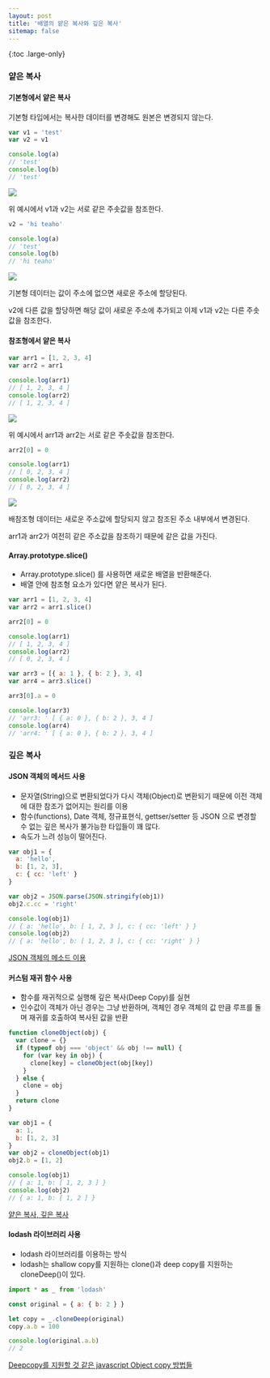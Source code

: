 ```yaml
---
layout: post
title: '배열의 얕은 복사와 깊은 복사'
sitemap: false
---
```


{:toc .large-only}

### 얕은 복사

#### 기본형에서 얕은 복사

기본형 타입에서는 복사한 데이터를 변경해도 원본은 변경되지 않는다.

```js
var v1 = 'test'
var v2 = v1

console.log(a)
// 'test'
console.log(b)
// 'test'
```

<img src="https://img1.daumcdn.net/thumb/R1280x0/?scode=mtistory2&fname=https%3A%2F%2Fblog.kakaocdn.net%2Fdn%2Fc2CREj%2FbtqC3OPKKGv%2FQ9nTUlt1DuvpGPzv5c7fY1%2Fimg.jpg" />

위 예시에서 v1과 v2는 서로 같은 주솟값을 참조한다.
<br/>

```js
v2 = 'hi teaho'

console.log(a)
// 'test'
console.log(b)
// 'hi teaho'
```

<img src="https://img1.daumcdn.net/thumb/R1280x0/?scode=mtistory2&fname=https%3A%2F%2Fblog.kakaocdn.net%2Fdn%2FrU6OR%2FbtqC5nRubs5%2FXxwA8hMPM1pLTA5x5nqX1k%2Fimg.jpg" />

기본형 데이터는 값이 주소에 없으면 새로운 주소에 할당된다.

v2에 다른 값을 할당하면 해당 값이 새로운 주소에 추가되고 이제 v1과 v2는 다른 주솟값을 참조한다.

#### 참조형에서 얕은 복사

```js
var arr1 = [1, 2, 3, 4]
var arr2 = arr1

console.log(arr1)
// [ 1, 2, 3, 4 ]
console.log(arr2)
// [ 1, 2, 3, 4 ]
```

<img src="https://img1.daumcdn.net/thumb/R1280x0/?scode=mtistory2&fname=https%3A%2F%2Fblog.kakaocdn.net%2Fdn%2F7mSsi%2FbtqC22HGwPM%2Fk1jdxqC7ypkp27kG4jMTLK%2Fimg.jpg" />

위 예시에서 arr1과 arr2는 서로 같은 주솟값을 참조한다.
<br/>

```js
arr2[0] = 0

console.log(arr1)
// [ 0, 2, 3, 4 ]
console.log(arr2)
// [ 0, 2, 3, 4 ]
```

<img src="https://img1.daumcdn.net/thumb/R1280x0/?scode=mtistory2&fname=https%3A%2F%2Fblog.kakaocdn.net%2Fdn%2FbfvTet%2FbtqC21opzVf%2Fw4KQ1szIw6WYZrN0d3JpVK%2Fimg.jpg" />

배참조형 데이터는 새로운 주소값에 할당되지 않고 참조된 주소 내부에서 변경된다.

arr1과 arr2가 여전히 같은 주소값을 참조하기 때문에 같은 값을 가진다.

#### Array.prototype.slice()

- Array.prototype.slice() 를 사용하면 새로운 배열을 반환해준다.
- 배열 안에 참조형 요소가 있다면 얕은 복사가 된다.

```js
var arr1 = [1, 2, 3, 4]
var arr2 = arr1.slice()

arr2[0] = 0

console.log(arr1)
// [ 1, 2, 3, 4 ]
console.log(arr2)
// [ 0, 2, 3, 4 ]
```

```js
var arr3 = [{ a: 1 }, { b: 2 }, 3, 4]
var arr4 = arr3.slice()

arr3[0].a = 0

console.log(arr3)
// 'arr3: ' [ { a: 0 }, { b: 2 }, 3, 4 ]
console.log(arr4)
// 'arr4: ' [ { a: 0 }, { b: 2 }, 3, 4 ]
```

### 깊은 복사

#### JSON 객체의 메서드 사용

- 문자열(String)으로 변환되었다가 다시 객체(Object)로 변환되기 때문에 이전 객체에 대한 참조가 없어지는 원리를 이용
- 함수(functions), Date 객체, 정규표현식, gettser/setter 등 JSON 으로 변경할 수 없는 깊은 복사가 불가능한 타입들이 꽤 많다.
- 속도가 느려 성능이 떨어진다.

```js
var obj1 = {
  a: 'hello',
  b: [1, 2, 3],
  c: { cc: 'left' }
}

var obj2 = JSON.parse(JSON.stringify(obj1))
obj2.c.cc = 'right'

console.log(obj1)
// { a: 'hello', b: [ 1, 2, 3 ], c: { cc: 'left' } }
console.log(obj2)
// { a: 'hello', b: [ 1, 2, 3 ], c: { cc: 'right' } }
```

[JSON 객체의 메소드 이용](https://chaewonkong.github.io/posts/js-deep-copy.html#1-json-%EA%B0%9D%EC%B2%B4%EC%9D%98-%EB%A9%94%EC%86%8C%EB%93%9C-%EC%9D%B4%EC%9A%A9)

#### 커스텀 재귀 함수 사용

- 함수를 재귀적으로 실행해 깊은 복사(Deep Copy)를 실현
- 인수값이 객체가 아닌 경우는 그냥 반환하며, 객체인 경우 객체의 값 만큼 루프를 돌며 재귀를 호출하여 복사된 값을 반환

```js
function cloneObject(obj) {
  var clone = {}
  if (typeof obj === 'object' && obj !== null) {
    for (var key in obj) {
      clone[key] = cloneObject(obj[key])
    }
  } else {
    clone = obj
  }
  return clone
}

var obj1 = {
  a: 1,
  b: [1, 2, 3]
}
var obj2 = cloneObject(obj1)
obj2.b = [1, 2]

console.log(obj1)
// { a: 1, b: [ 1, 2, 3 ] }
console.log(obj2)
// { a: 1, b: [ 1, 2 ] }
```

[얕은 복사, 깊은 복사](https://bbaktaeho-95.tistory.com/37)

#### lodash 라이브러리 사용

- lodash 라이브러리를 이용하는 방식
- lodash는 shallow copy를 지원하는 clone()과 deep copy를 지원하는 cloneDeep()이 있다.

```js
import * as _ from 'lodash'

const original = { a: { b: 2 } }

let copy = _.cloneDeep(original)
copy.a.b = 100

console.log(original.a.b)
// 2
```

[Deepcopy를 지원할 것 같은 javascript Object copy 방법들](http://hochulshin.com/javascript-best-deepcopy/)
